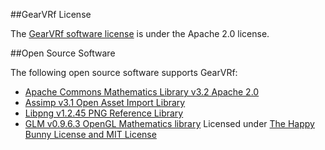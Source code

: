 ##GearVRf License

The [GearVRf software license](https://resources.samsungdevelopers.com/Gear_VR_and_Gear_360/GearVR_Framework_Project/050_Project_Details/GearVRf_Software_License) is under the Apache 2.0 license.

##Open Source Software

The following open source software supports GearVRf:

* [Apache Commons Mathematics Library v3.2 Apache 2.0](http://commons.apache.org/proper/commons-math/)
* [Assimp v3.1 Open Asset Import Library](http://assimp.sourceforge.net/main_license.html)
* [Libpng v1.2.45 PNG Reference Library](http://www.libpng.org/pub/png/libpng.html)
* [GLM v0.9.6.3 OpenGL Mathematics library](http://glm.g-truc.net/0.9.6/index.html) Licensed under [The Happy Bunny License and MIT License](http://glm.g-truc.net/copying.txt)
